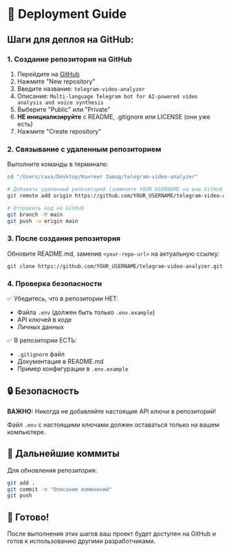 # 🚀 Deployment Guide

## Шаги для деплоя на GitHub:

### 1. Создание репозитория на GitHub

1. Перейдите на [GitHub](https://github.com)
2. Нажмите "New repository"
3. Введите название: `telegram-video-analyzer`
4. Описание: `Multi-language Telegram bot for AI-powered video analysis and voice synthesis`
5. Выберите "Public" или "Private"
6. **НЕ инициализируйте** с README, .gitignore или LICENSE (они уже есть)
7. Нажмите "Create repository"

### 2. Связывание с удаленным репозиторием

Выполните команды в терминале:

```bash
cd "/Users/caxa/Desktop/Контент Завод/telegram-video-analyzer"

# Добавить удаленный репозиторий (замените YOUR_USERNAME на ваш GitHub username)
git remote add origin https://github.com/YOUR_USERNAME/telegram-video-analyzer.git

# Отправить код на GitHub
git branch -M main
git push -u origin main
```

### 3. После создания репозитория

Обновите README.md, заменив `<your-repo-url>` на актуальную ссылку:
```
git clone https://github.com/YOUR_USERNAME/telegram-video-analyzer.git
```

### 4. Проверка безопасности

✅ Убедитесь, что в репозитории НЕТ:
- Файла `.env` (должен быть только `.env.example`)
- API ключей в коде
- Личных данных

✅ В репозитории ЕСТЬ:
- `.gitignore` файл
- Документация в README.md
- Пример конфигурации в `.env.example`

## 🔒 Безопасность

**ВАЖНО:** Никогда не добавляйте настоящие API ключи в репозиторий!

Файл `.env` с настоящими ключами должен оставаться только на вашем компьютере.

## 📝 Дальнейшие коммиты

Для обновления репозитория:

```bash
git add .
git commit -m "Описание изменений"
git push
```

## 🌟 Готово!

После выполнения этих шагов ваш проект будет доступен на GitHub и готов к использованию другими разработчиками.
